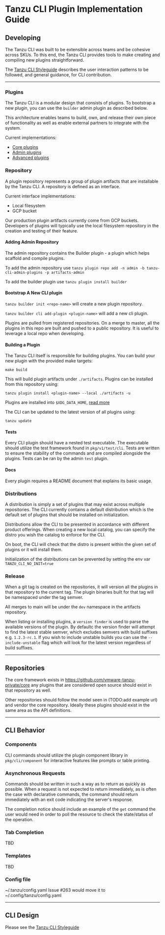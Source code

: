 # Tanzu CLI Plugin Implementation Guide

## Developing
The Tanzu CLI was built to be extensible across teams and be cohesive across SKUs. To this end, the Tanzu CLI provides tools to make creating and compiling new plugins straightforward.

The [Tanzu CLI Styleguide](/docs/cli/style_guide.md) describes the user interaction patterns to be followed, and general guidance, for CLI contribution.

------------------------------

### Plugins
The Tanzu CLI is a modular design that consists of plugins. To bootstrap a new plugin, you can use the `builder` admin plugin as described below.

This architecture enables teams to build, own, and release their own piece of functionality as well as enable external partners to integrate with the system.

Current implementations:
- [Core plugins](https://github.com/vmware-tanzu-private/core/tree/main/cmd/cli/plugin)
- [Admin plugins](https://github.com/vmware-tanzu-private/core/tree/main/cmd/cli/plugin-admin)
- [Advanced plugins](https://gitlab.eng.vmware.com/tanzu/cli-plugins)

### Repository
A plugin repository represents a group of plugin artifacts that are installable by the Tanzu CLI. A repository is defined as an interface.

Current interface implementations:
- Local filesystem
- GCP bucket

Our production plugin artifacts currently come from GCP buckets. Developers of plugins will typically use the local filesystem repository in the creation and testing of their feature.

#### Adding Admin Repository
The admin repository contains the Builder plugin - a plugin which helps scaffold and compile plugins.

To add the admin repository use `tanzu plugin repo add -n admin -b tanzu-cli-admin-plugins -p artifacts-admin`

To add the builder plugin use `tanzu plugin install builder`

#### Bootstrap A New CLI plugin
`tanzu builder init <repo-name>` will create a new plugin repository.

`tanzu builder cli add-plugin <plugin-name>` will add a new cli plugin.

Plugins are pulled from registered repositories. On a merge to master, all the plugins in this repo are built and pushed to a public repository.
It is useful to leverage a local repo when developing.

#### Building a Plugin

The Tanzu CLI itself is responsible for building plugins. You can build your new plugin with the provided make targets:
```
make build
```
This will build plugin artifacts under `./artifacts`. Plugins can be installed from this repository using:
```
tanzu plugin install <plugin-name> --local ./artifacts -u
```

Plugins are installed into `$XDG_DATA_HOME`, [read more](https://specifications.freedesktop.org/basedir-spec/basedir-spec-latest.html)

The CLI can be updated to the latest version of all plugins using:
```
tanzu update
```

#### Tests
Every CLI plugin should have a nested test executable. The executable should utilize the test framework found in `pkg/v1/test/cli`.
Tests are written to ensure the stability of the commands and are compiled alongside the plugins. Tests can be ran by the admin `test` plugin.

#### Docs
Every plugin requires a README document that explains its basic usage.

### Distributions
A distribution is simply a set of plugins that may exist across multiple repositories. The CLI currently contains a default distribution
which is the default set of plugins that should be installed on initialization.

Distributions allow the CLI to be presented in accordance with different product offerings. When creating a new local catalog, you can specify
the distro you wish the catalog to enforce for the CLI.

On boot, the CLI will check that the distro is present within the given set of plugins or it will install them.

Initialization of the distributions can be prevented by setting the env var `TANZU_CLI_NO_INIT=true`

### Release
When a git tag is created on the repositories, it will version all the plugins in that repository to the current tag. The plugin binaries built for that 
tag will be namespaced under the tag semver. 

All merges to main will be under the `dev` namespace in the artifacts repository.

When listing or installing plugins, a `version finder` is used to parse the available versions of the plugin. By defaultc the version finder will attempt to 
find the latest stable semver, which excludes semvers with build suffixes e.g. `1.2.3-rc.1`. If you wish to include unstable builds you can use the `--include-unstable` flag which will look for the latest version regardless of build suffixes.

------------------------------

## Repositories
The core framework exists in https://github.com/vmware-tanzu-private/core any
plugins that are considered open source should exist in that repository as well.

Other repositories should follow the model seen in
(TODO:add example url) and vendor the core repository.
Ideally these plugins should exist in the same area as the API definitions.

------------------------------

## CLI Behavior
### Components
CLI commands should utilize the plugin component library in `pkg/cli/component` for interactive features like prompts or table printing.

### Asynchronous Requests
Commands should be written in such a way as to return as quickly as possible.
When a request is not expected to return immediately, as is often the case with declarative commands, the command should return immediately with an exit code indicating the server's response. 

The completion notice should include an example of the `get` command the user would need in order to poll the resource to check the state/status of the operation.

### Tab Completion
TBD

### Templates
TBD

### Config file
~/.tanzu/config.yaml
Issue #263  would move it to ~/.config/tanzu/config.yaml

------------------------------

## CLI Design
Please see the [Tanzu CLI Styleguide](/docs/cli/style_guide.md)
